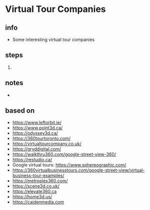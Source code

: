 # Virtual Tour Companies  

## info  
* Some interesting virtual tour companies

## steps  
1. 

## notes  
*  

## based on  
*  https://www.leftorbit.ie/
*  https://www.point3d.ca/
*  https://odyssey3d.ca/
*  https://360tourtoronto.com/
*  https://virtualtourcompany.co.uk/
*  https://gryddigital.com/
*  https://walkthru360.com/google-street-view-360/
*  https://restudio.ca/
*  Google virtual tours: https://www.sphereographic.com/
*  https://360virtualbusinesstours.com/google-street-view/virtual-business-tour-examples/
*  https://metroplex360.com/
*  https://scene3d.co.uk/
*  https://elevate360.ca
*  https://home3d.us/
*  https://caidenmedia.com
